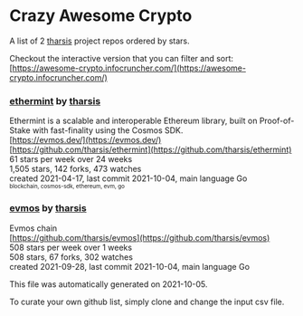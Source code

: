 # Crazy Awesome Crypto
A list of 2 [tharsis](https://github.com/tharsis) project repos ordered by stars.  

Checkout the interactive version that you can filter and sort: 
[https://awesome-crypto.infocruncher.com/](https://awesome-crypto.infocruncher.com/)  


### [ethermint](https://github.com/tharsis/ethermint) by [tharsis](https://github.com/tharsis)  
Ethermint is a scalable and interoperable Ethereum library, built on Proof-of-Stake with fast-finality using the Cosmos SDK.  
[https://evmos.dev/](https://evmos.dev/)  
[https://github.com/tharsis/ethermint](https://github.com/tharsis/ethermint)  
61 stars per week over 24 weeks  
1,505 stars, 142 forks, 473 watches  
created 2021-04-17, last commit 2021-10-04, main language Go  
<sub><sup>blockchain, cosmos-sdk, ethereum, evm, go</sup></sub>


### [evmos](https://github.com/tharsis/evmos) by [tharsis](https://github.com/tharsis)  
Evmos chain  
[https://github.com/tharsis/evmos](https://github.com/tharsis/evmos)  
508 stars per week over 1 weeks  
508 stars, 67 forks, 302 watches  
created 2021-09-28, last commit 2021-10-04, main language Go  


This file was automatically generated on 2021-10-05.  

To curate your own github list, simply clone and change the input csv file.  